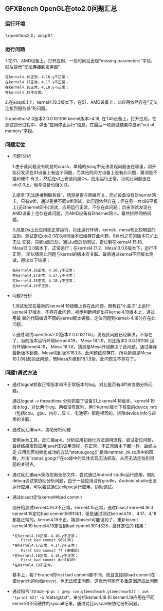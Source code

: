 ## GFXBench OpenGL在oto2.0问题汇总

### 运行环境
1.openthos2.0，aosp8.1

### 运行问题
1.在S1、AMD设备上，打开应用，一段时间后出现“missing parameters”字段，然后提示“无法连接到服务器”.
    
    在kernel4.16正常，4.16.y不正常；
    在kernel4.17正常，4.17.y不正常；
    在kernel4.18正常，4.18.y不正常；
    在kernel4.19不正常。

2.在aosp8.1上，kernel4.19.3版本下，在S1、AMD设备上，此应用依然存在“无法连接到服务器”的问题。

3.openthos2.0版本2.0.0.181106 kernel版本>4.18, 在T45设备上，打开应用，在测试跑分过程中，弹出“应用停止运行”信息，在最后一项测试结果中显示“out of memory”字段。

### 问题定位
  - 问题1分析
    
    1.由于此问题没有明显的crash，单纯的从log中无法发现问题出在哪里，刚开始只发现在S1设备上有这个问题，而其他的同方设备上没有此问题，猜测是不是和硬件
    有关，然后在s1上安装凤凰Os，应用运行正常，证明此问题出在oto2.0上，但与设备也相关联。
    
    2.提示“无法连接到服务器”，猜测是否与网络有关，而s1设备没有Ethernet网卡，只有wifi，通过更换不同wifi测试，此问题依然存在；但在另一台x86平板
    上(无Ethernet网卡)测试，应用运行正常，不存在此问题；后来测试发现在AMD设备上也存在此问题，且AMD设备有Ethernet网卡。最终排除网络问题。
    
    3.凤凰Os上此应用能正常运行，对比运行环境，kernel、mesa有比较明显的区别。测试定位oto2.0在8月份版本已经存在此问题，8月份之前的版本在s1上无法
    安装，只能u盘启动，通过u盘启动测试，定位到在kernel4.15.18，Mesa13.0.0版本下，正常运行；在kernel4.17.2，Mesa13.0.6版本下，运行不正常。
    所以猜测此问题与kernel的版本有关联。最后通过kernel不同版本测试，得出以下结果：
    
        在kernel4.16正常，4.16.y不正常；
        在kernel4.17正常，4.17.y不正常；
        在kernel4.18正常，4.18.y不正常；
        在kernel4.19不正常。
    
  - 问题2分析
  
    1.测试发现在最新的kernel4.19镜像上存在此问题，而我在“小盒子”上运行kernel4.17版本，不存在此问题，初步判断问题出在kernel4.19版本上，通过用最
    新的代码编译不同的kernel版本镜像，定位问题到kernel>4.18时存在此问题。
    
    2.通过测试openthos2.0(版本2.0.0.181115)，发现此问题已经解决，不存在了，当前版本运行环境kernel4.19， Mesa 18.1.9，对比版本2.0.0.181106
    运行环境kernel4.19， Mesa 18.1.8，猜测是Mesa升级解决了此问题，通过编译最新版本镜像，Mesa切到版本18.1.8，此问题依然存在，所以猜测是Mesa
    18.1.8引起的此问题，而Mesa升级到18.1.9后，此问题又不存在了。

### 问题1调试方法
  - 通过logcat抓取正常版本和不正常版本的log，对比是否有diff来协助分析问题。
  
    通过logcat -v threadtime 分别抓取了设备S1上kernel4.18版本、kernel4.19版本log，对比两个log，两者没有区别，两个kernel版本下获取的device info（包括cpu、gpu、内存、显卡、电池等）都是相同的，排除device info与应用的关联。
    
  - 通过反汇编apk，协助分析问题
  
    使用jadx工具，反汇编apk，分析应用初始化方法调用流程，尝试定位问题，最终结果发现应用java代码调用流程，在正常、不正常版本下都一样，最终决定
    应用能否初始化成功的方法“status.goog()“是libnetman_jni.so库中的函数，方法”status.goog()“在so库中的具体实现无法抓取，从而无法定位到问
    题的关键点。
    
  - 通过反汇编apk获取应用全部文件，尝试通过Android studio运行应用，借助debug调试来协助分析问题，由于一些应用没有gradle，Android studio无法
  运行应用，可以尝试通过eclipse运行应用，协助调试。
  
  - 通过bisect定位kernel中bad commit
  
    刚开始测试kernel4.16.3不正常，kernel4.15正常，通过bisect kernel4.16.3 kernel4.15定位bad commit56913b1，但是通过测试kernel4.16
    、4.17、4.18都是正常的，kernel4.19不正，猜测bisect可能误判了，重新bisect kernel4.19 kernel4.18定位到bad commit301d328，最终定位的
    结果：
    
        *在kernel4.16正常，4.16.y不正常；
            First bad commit 56913b1
        *在kernel4.17正常，4.17.y不正常；
            First bad commit ?? (未確認)
        *在kernel4.18正常，4.18.y不正常；
            First bad commit dcd1b109
        *在kernel4.19不正常。
    基本上，每个branch的first bad commit都不同，而且直接将bad commit在该branch的tip做revert，也无法修正问题，这表示可能有多重原因造成此问题
 
 - 通过指令”strace -p `ps | grep com.glbenchmark.glbenchmark27 | awk '{print $2}'` -o /data/gl.txt“，来分析kernel4.18 和
 kernel4.19应用在不同kernel和不同硬件的syscall记录，通过对比syscall来协助分析问题。
 
        
        
        
        
        

